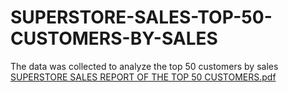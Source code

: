 # SUPERSTORE-SALES-TOP-50-CUSTOMERS-BY-SALES
The data was collected to analyze the top 50 customers by sales
[SUPERSTORE SALES REPORT OF THE TOP 50 CUSTOMERS.pdf](https://github.com/Data-Analyst-Badmus/SUPERSTORE-SALES-TOP-50-CUSTOMERS-BY-SALES/files/9738785/SUPERSTORE.SALES.REPORT.OF.THE.TOP.50.CUSTOMERS.pdf)
